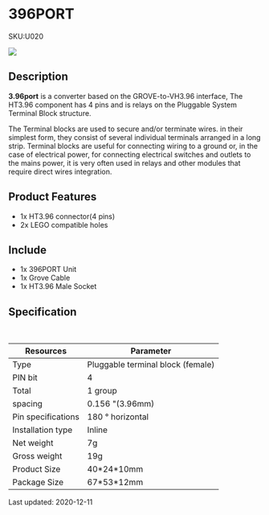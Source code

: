 # 396PORT

<el-tag effect="plain">SKU:U020</el-tag>

<div class="product_pic"><img src="assets/img/product_pics/unit/M5GO_Unit_396port.webp"></div>

## Description

**3.96port** is a converter based on the GROVE-to-VH3.96 interface, The HT3.96 component has 4 pins and is relays on the Pluggable System Terminal Block structure.

The Terminal blocks are used to secure and/or terminate wires. in their simplest form, they consist of several individual terminals arranged in a long strip. Terminal blocks are useful for connecting wiring to a ground or, in the case of electrical power, for connecting electrical switches and outlets to the mains power, it is very often used in relays and other modules that require direct wires integration.

## Product Features

- 1x HT3.96 connector(4 pins)
- 2x LEGO compatible holes


## Include

- 1x 396PORT Unit
- 1x Grove Cable
- 1x HT3.96 Male Socket

## Specification

<table class="table-1">
   <thead>
      <tr>
         <th>Resources</th>
         <th>Parameter</th>
      </tr>
   </thead>
   <tbody>
      <tr>
         <td>Type</td>
         <td>Pluggable terminal block (female)</td>
      </tr>
      <tr>
          <td>PIN bit</td>
          <td>4</td>
       </tr>
       <tr>
          <td>Total</td>
          <td>1 group</td>
       </tr>
       <tr>
          <td>spacing</td>
          <td>0.156 "(3.96mm)</td>
       </tr>
       <tr>
          <td>Pin specifications</td>
          <td>180 ° horizontal</td>
       </tr>
       <tr>
          <td>Installation type</td>
          <td>Inline </td>
       </tr>
      <tr>
         <td>Net weight</td>
         <td>7g</td>
      </tr>
         <tr>
         <td>Gross weight</td>
         <td>19g</td>
      </tr>
      <tr>
         <td>Product Size</td>
         <td>40*24*10mm</td>
      </tr>
      <tr>
         <td>Package Size</td>
         <td>67*53*12mm</td>
      </tr>
   </tbody>
</table>

<el-divider content-position="right">Last updated: 2020-12-11</el-divider>

<script>

   var purchase_link = 'https://m5stack.com/collections/m5-unit/products/3-96-transfer-unit';

   anchor_search(purchase_link);
   scrollFunc();

</script>
